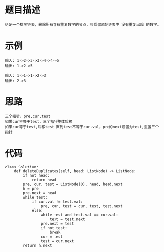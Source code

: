 # 题目描述
    给定一个排序链表，删除所有含有重复数字的节点，只保留原始链表中 没有重复出现 的数字。
# 示例
```
输入: 1->2->3->3->4->4->5
输出: 1->2->5

输入: 1->1->1->2->3
输出: 2->3
```
# 思路
    三个指针，pre,cur,test
    如果cur不等于test，三个指针整体后移
    如果cur等于test,后移test,直到test不等于cur.val，pre的next设置为test,重置三个指针
# 代码
```
class Solution:
    def deleteDuplicates(self, head: ListNode) -> ListNode:
        if not head:
            return head
        pre, cur, test = ListNode(0), head, head.next
        h = pre
        pre.next = head
        while test:
            if cur.val != test.val:
                pre, cur, test = cur, test, test.next
            else:
                while test and test.val == cur.val:
                    test = test.next
                pre.next = test
                if not test:
                    break
                cur = test
                test = cur.next
        return h.next
```
